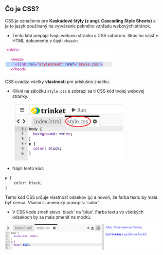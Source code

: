 ## Čo je CSS?

CSS je označenie pre **Kaskádové štýly (z angl. Cascading Style Sheets)** a je to jazyk používaný na vytváranie pekného vzhľadu webových stránok.

+ Tento kód prepája tvoju webovú stránku s CSS súborom. Skús ho nájsť v HTML dokumente v časti `<head>`:

![snímka obrazovky](images/birthday-css-link.png)

CSS uvádza všetky **vlastnosti** pre príslušnú značku.

+ Klikni na záložku `style.css` a zobrazí sa ti CSS kód tvojej webovej stránky.
    
    ![snímka obrazovky](images/birthday-css-tab.png)

+ Nájdi tento kód:

```html
p {
    color: black;
}
```

Tento kód CSS určuje vlastnosť odsekov (`p`) a hovorí, že farba textu by mala byť čierna. Všimni si americký pravopis: 'color'.

+ V CSS kóde zmeň slovo 'black' na 'blue'. Farba textu vo všetkých odsekoch by sa mala zmeniť na modrú.

![snímka obrazovky](images/birthday-edit-css.png)